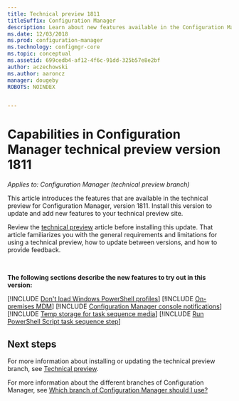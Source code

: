 ```yaml
---
title: Technical preview 1811
titleSuffix: Configuration Manager
description: Learn about new features available in the Configuration Manager technical preview branch version 1811.
ms.date: 12/03/2018
ms.prod: configuration-manager
ms.technology: configmgr-core
ms.topic: conceptual
ms.assetid: 699cedb4-af12-4f6c-91dd-325b57e8e2bf
author: aczechowski
ms.author: aaroncz
manager: dougeby
ROBOTS: NOINDEX


---
```


# Capabilities in Configuration Manager technical preview version 1811 

*Applies to: Configuration Manager (technical preview branch)*

This article introduces the features that are available in the technical preview for Configuration Manager, version 1811. Install this version to update and add new features to your technical preview site. 

Review the [technical preview](/sccm/core/get-started/technical-preview) article before installing this update. That article familiarizes you with the general requirements and limitations for using a technical preview, how to update between versions, and how to provide feedback.     


<!--  Known Issues Template
## Known issues 

[!INCLUDE [known issue title](includes/known-issue-bugid.md)]

-->



<br>

**The following sections describe the new features to try out in this version:**  

[!INCLUDE [Don't load Windows PowerShell profiles](includes/1811/1359239.md)]
[!INCLUDE [On-premises MDM](includes/1811/1359124.md)]
[!INCLUDE [Configuration Manager console notifications](includes/1811/1318035.md)]
[!INCLUDE [Temp storage for task sequence media](includes/1811/1359388.md)]
[!INCLUDE [Run PowerShell Script task sequence step](includes/1811/1359389.md)]



## Next steps

For more information about installing or updating the technical preview branch, see [Technical preview](/sccm/core/get-started/technical-preview).    

For more information about the different branches of Configuration Manager, see [Which branch of Configuration Manager should I use?](/sccm/core/understand/which-branch-should-i-use)
